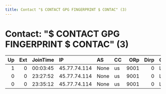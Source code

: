 ```yaml
---
title: Contact "$ CONTACT GPG FINGERPRINT $ CONTAC" (3)
---
```


# Contact: "$ CONTACT GPG FINGERPRINT $ CONTAC" (3)

|   Up |   Ext | JoinTime   | IP           | AS   | CC   |   ORp |   Dirp | OS    | Version   | Nickname   |   eFamMembers |
|-----:|------:|:-----------|:-------------|:-----|:-----|------:|-------:|:------|:----------|:-----------|--------------:|
|    1 |     0 | 00:03:45   | 45.77.74.114 | None | us   |  9001 |      0 | Linux | 0.3.0.8   | TouneTor   |             1 |
|    0 |     0 | 23:27:52   | 45.77.74.114 | None | us   |  9001 |      0 | Linux | 0.3.0.8   | TouneTor   |             1 |
|    0 |     0 | 23:35:12   | 45.77.74.114 | None | us   |  9001 |      0 | Linux | 0.3.0.8   | TouneTor   |             1 |
